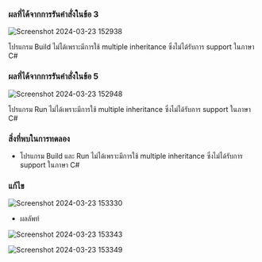 ### ผลที่ได้จากการรันคำสั่งในข้อ 3

![Screenshot 2024-03-23 152938](https://github.com/KanyakornPuengmon/03376836-OOP-2566-Lab-08/assets/144195697/ec21f392-4d5c-406e-b178-bffa7217b680)

โปรแกรม Build ไม่ได้เพราะมีการใช้ multiple inheritance ซึ่งไม่ได้รับการ support ในภาษา C# 

### ผลที่ได้จากการรันคำสั่งในข้อ 5

![Screenshot 2024-03-23 152948](https://github.com/KanyakornPuengmon/03376836-OOP-2566-Lab-08/assets/144195697/f9263efe-3bc5-49ea-b6c3-65ab2133fc5d)

โปรแกรม Run ไม่ได้เพราะมีการใช้ multiple inheritance ซึ่งไม่ได้รับการ support ในภาษา C# 

### สิ่งที่พบในการทดลอง
- โปรแกรม Build และ Run ไม่ได้เพราะมีการใช้ multiple inheritance ซึ่งไม่ได้รับการ support ในภาษา C#

### แก้ไข

![Screenshot 2024-03-23 153330](https://github.com/KanyakornPuengmon/03376836-OOP-2566-Lab-08/assets/144195697/0555505e-64a3-488d-a8b7-fff52e7df0c3)


- ผลลัพท์

![Screenshot 2024-03-23 153343](https://github.com/KanyakornPuengmon/03376836-OOP-2566-Lab-08/assets/144195697/2e4b8948-6fb7-40ce-ab95-b0d64d823cb7)


![Screenshot 2024-03-23 153349](https://github.com/KanyakornPuengmon/03376836-OOP-2566-Lab-08/assets/144195697/916dca01-884c-4977-b2cb-1f8793fce4fd)



